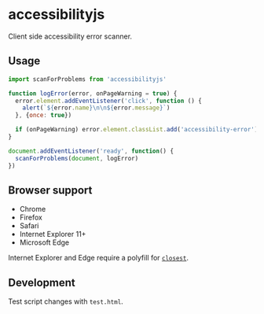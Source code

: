 # accessibilityjs

Client side accessibility error scanner.

## Usage

```javascript
import scanForProblems from 'accessibilityjs'

function logError(error, onPageWarning = true) {
  error.element.addEventListener('click', function () {
    alert(`${error.name}\n\n${error.message}`)
  }, {once: true})

  if (onPageWarning) error.element.classList.add('accessibility-error')
}

document.addEventListener('ready', function() {
  scanForProblems(document, logError)
})
```

## Browser support

- Chrome
- Firefox
- Safari
- Internet Explorer 11+
- Microsoft Edge

Internet Explorer and Edge require a polyfill for [`closest`](https://developer.mozilla.org/en-US/docs/Web/API/Element/closest#Polyfill).

## Development

Test script changes with `test.html`.
